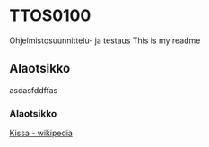 # TTOS0100
Ohjelmistosuunnittelu- ja testaus
This is my readme

## Alaotsikko

asdasfddffas

### Alaotsikko

[Kissa - wikipedia](https://fi.wikipedia.org/wiki/Kissa)
